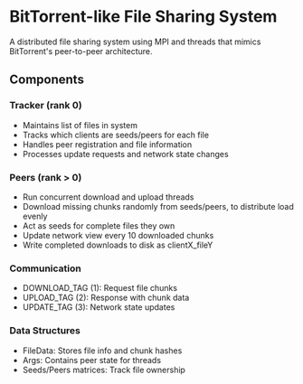 # BitTorrent-like File Sharing System

A distributed file sharing system using MPI and threads that mimics BitTorrent's peer-to-peer architecture.

## Components
### Tracker (rank 0)

- Maintains list of files in system
- Tracks which clients are seeds/peers for each file
- Handles peer registration and file information
- Processes update requests and network state changes

### Peers (rank > 0)

- Run concurrent download and upload threads
- Download missing chunks randomly from seeds/peers, to distribute load evenly
- Act as seeds for complete files they own
- Update network view every 10 downloaded chunks
- Write completed downloads to disk as clientX_fileY

### Communication

- DOWNLOAD_TAG (1): Request file chunks
- UPLOAD_TAG (2): Response with chunk data
- UPDATE_TAG (3): Network state updates

### Data Structures

- FileData: Stores file info and chunk hashes
- Args: Contains peer state for threads
- Seeds/Peers matrices: Track file ownership
